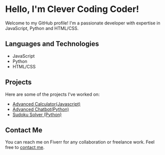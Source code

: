 <!DOCTYPE html>
<html>
<head>
</head>
<body>
  <h1>Hello, I'm Clever Coding Coder!</h1>
  <p>
    Welcome to my GitHub profile! I'm a passionate developer with expertise in JavaScript, Python and HTML/CSS.
  </p>
  <h2>Languages and Technologies</h2>
  <ul>
    <li>JavaScript</li>
    <li>Python</li>
    <li>HTML/CSS</li>
  </ul>
  
  <h2>Projects</h2>
  <p>
    Here are some of the projects I've worked on:
    <ul>
      <li><a href="https://github.com/clevercodingcoder/clevercodingcoder/blob/main/UltimateCalculator.java">Advanced Calculator(Javascript)</a></li>
      <li><a href="https://github.com/clevercodingcoder/clevercodingcoder/blob/main/ChatbotMixie.py">Advanced Chatbot(Python)</a></li>
      <li><a href="https://github.com/clevercodingcoder/clevercodingcoder/blob/main/sudokusolver.py">Sudoku Solver (Python)</a></li>
      <!-- Add more projects as needed -->
    </ul>
  </p>
  
  <h2>Contact Me</h2>
  <p>
    You can reach me on Fiverr for any collaboration or freelance work. Feel free to <a href="https://www.fiverr.com/wellwithworld?up_rollout=true">contact me</a>.
  </p>
</body>
</html>
